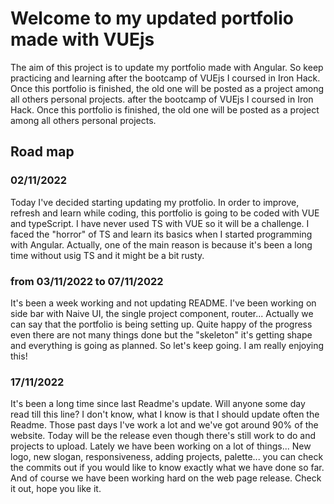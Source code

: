 # Welcome to my updated portfolio made with VUEjs
The aim of this project is to update my portfolio made with Angular. So keep practicing and learning 
after the bootcamp of VUEjs I coursed in Iron Hack. Once this portfolio is finished, the old one will be posted as a project among all others personal projects.
after the bootcamp of VUEjs I coursed in Iron Hack. Once this portfolio is finished, the old one will be posted as a project among all others personal projects.

## Road map
### 02/11/2022
Today I've decided starting updating my protfolio. In order to improve, refresh and learn while coding, this portfolio is going to be coded with VUE and typeScript. 
I have never used TS with VUE so it will be a challenge. I faced the "horror" of TS and learn its basics when I started programming with Angular.
Actually, one of the main reason is because it's been a long time without usig TS and it might be a bit rusty.

### from 03/11/2022 to 07/11/2022
It's been a week working and not updating README. I've been working on side bar with Naive UI, the single project component, router... Actually we can say that the portfolio is being setting up. 
Quite happy of the progress even there are not many things done but the "skeleton" it's getting shape and everything is going as planned. 
So let's keep going. I am really enjoying this!

### 17/11/2022
It's been a long time since last Readme's update. Will anyone some day read till this line? I don't know, what I know is that I should update often the Readme.
Those past days I've work a lot and we've got around 90% of the website. Today will be the release even though there's still work to do and projects to upload.
Lately we have been working on a lot of things... New logo, new slogan, responsiveness, adding projects, palette... you can check the commits out if you would like to know exactly what we have done so far. And of course we have been working hard on the web page release. Check it out, hope you like it.
